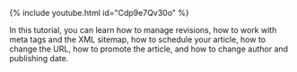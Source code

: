 {% include youtube.html id="Cdp9e7Qv30o" %}

In this tutorial, you can learn how to manage revisions, how to work with meta tags and the XML sitemap, how to schedule your article, how to change the URL, how to promote the article, and how to change author and publishing date.
